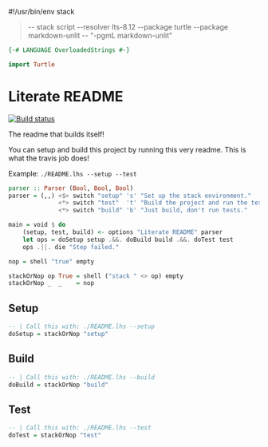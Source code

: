 #!/usr/bin/env stack
> -- stack script --resolver lts-8.12 --package turtle --package markdown-unlit -- "-pgmL markdown-unlit"

```haskell
{-# LANGUAGE OverloadedStrings #-}

import Turtle
```

# Literate README

[![Build status](https://travis-ci.org/silky/literate-readme.svg)](https://travis-ci.org/silky/literate-readme)

The readme that builds itself!

You can setup and build this project by running this very readme. This is what
the travis job does!

Example: `./README.lhs --setup --test`


```haskell
parser :: Parser (Bool, Bool, Bool)
parser = (,,) <$> switch "setup" 's' "Set up the stack environment."
              <*> switch "test"  't' "Build the project and run the tests."
              <*> switch "build" 'b' "Just build, don't run tests."
```

```haskell
main = void $ do
    (setup, test, build) <- options "Literate README" parser
    let ops = doSetup setup .&&. doBuild build .&&. doTest test
    ops .||. die "Step failed."

nop = shell "true" empty

stackOrNop op True = shell ("stack " <> op) empty
stackOrNop _  _    = nop
```

## Setup

```haskell
-- | Call this with: ./README.lhs --setup
doSetup = stackOrNop "setup"
```


## Build

```haskell
-- | Call this with: ./README.lhs --build
doBuild = stackOrNop "build"
```


## Test

```haskell
-- | Call this with: ./README.lhs --test
doTest = stackOrNop "test"
```
